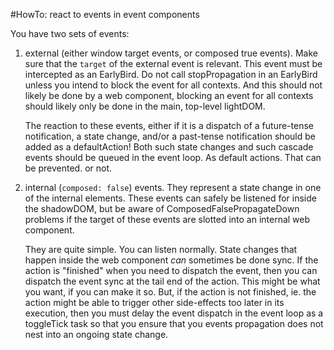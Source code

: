 #HowTo: react to events in event components

You have two sets of events:

1. external (either window target events, or composed true events). Make sure that the `target` of the external event is relevant. This event must be intercepted as an EarlyBird. Do not call stopPropagation in an EarlyBird unless you intend to block the event for all contexts. And this should not likely be done by a web component, blocking an event for all contexts should likely only be done in the main, top-level lightDOM. 

   The reaction to these events, either if it is a dispatch of a future-tense notification, a state change, and/or a past-tense notification should be added as a defaultAction! Both such state changes and such cascade events should be queued in the event loop. As default actions. That can be prevented. or not. 

2. internal  (`composed: false`) events. They represent a state change in one of the internal elements. These events can safely be listened for inside the shadowDOM, but be aware of ComposedFalsePropagateDown problems if the target of these events are slotted into an internal web component. 

   They are quite simple. You can listen normally. State changes that happen inside the web component *can* sometimes be done sync. If the action is "finished" when you need to dispatch the event, then you can dispatch the event sync at the tail end of the action. This might be what you want, if you can make it so. But, if the action is not finished, ie. the action might be able to trigger other side-effects too later in its execution, then you must delay the event dispatch in the event loop as a toggleTick task so that you ensure that you events propagation does not nest into an ongoing state change.
   
   
```html


```
   
    